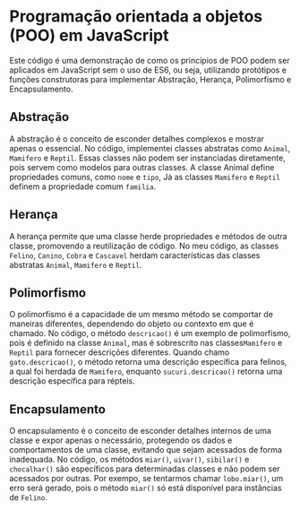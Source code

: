 # Programação orientada a objetos (POO) em JavaScript
  Este código é uma demonstração de como os princípios de POO podem ser aplicados em JavaScript sem o uso de ES6, ou seja, utilizando protótipos e funções construtoras para implementar Abstração, Herança, Polimorfismo e Encapsulamento. 

## Abstração
  A abstração é o conceito de esconder detalhes complexos e mostrar apenas o essencial. No código, implementei classes abstratas como `Animal`, `Mamifero` e `Reptil`. Essas classes não podem ser instanciadas diretamente, pois servem como modelos para outras classes. A classe Animal define propriedades comuns, como `nome` e `tipo`, Já as classes `Mamifero` e `Reptil` definem a propriedade comum `familia`.

## Herança
  A herança permite que uma classe herde propriedades e métodos de outra classe, promovendo a reutilização de código. No meu código, as classes `Felino`, `Canino`, `Cobra` e `Cascavel` herdam características das classes abstratas `Animal`, `Mamifero` e `Reptil`.

## Polimorfismo
  O polimorfismo é a capacidade de um mesmo método se comportar de maneiras diferentes, dependendo do objeto ou contexto em que é chamado. No código, o método `descricao()` é um exemplo de polimorfismo, pois é definido na classe `Animal`, mas é sobrescrito nas classes`Mamifero` e `Reptil` para fornecer descrições diferentes. Quando chamo `gato.descricao()`, o método retorna uma descrição específica para felinos,  a qual foi herdada de `Mamifero`, enquanto `sucuri.descricao()` retorna uma descrição específica para répteis.

## Encapsulamento
  O encapsulamento é o conceito de esconder detalhes internos de uma classe e expor apenas o necessário, protegendo os dados e comportamentos de uma classe, evitando que sejam acessados de forma inadequada. No código, os métodos `miar()`, `uivar()`, `sibilar()` e `chocalhar()` são específicos para determinadas classes e não podem ser acessados por outras. Por exempo, se tentarmos chamar `lobo.miar()`, um erro será gerado, pois o método `miar()` só está disponível para instâncias de `Felino`.
